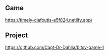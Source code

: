## Game

https://timely-clafoutis-e5f824.netlify.app/

## Project

https://github.com/Capt-Dr-Dahlia/bitsy-game-1
